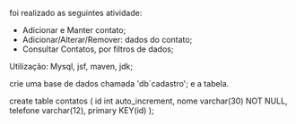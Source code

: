 foi realizado as seguintes atividade:
* Adicionar e Manter contato;
* Adicionar/Alterar/Remover: dados do contato;
* Consultar Contatos, por filtros de dados;

Utilização:
Mysql, jsf, maven, jdk;



crie uma base de dados chamada 'db`cadastro';
e a tabela.

create table contatos (
id int auto_increment,
nome varchar(30) NOT NULL,
telefone varchar(12),
primary KEY(id)
);
